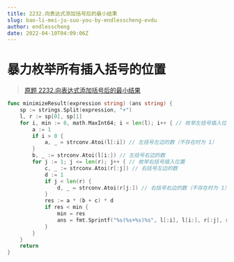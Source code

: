 ```yaml
---
title: 2232.向表达式添加括号后的最小结果
slug: bao-li-mei-ju-suo-you-by-endlesscheng-evdu
author: endlesscheng
date: 2022-04-10T04:09:06Z
---
```

# 暴力枚举所有插入括号的位置
 
> [原题 2232.向表达式添加括号后的最小结果](https://leetcode.cn/problems/minimize-result-by-adding-parentheses-to-expression)
```go
func minimizeResult(expression string) (ans string) {
	sp := strings.Split(expression, "+")
	l, r := sp[0], sp[1]
	for i, min := 0, math.MaxInt64; i < len(l); i++ { // 枚举左括号插入位置
		a := 1 
		if i > 0 {
			a, _ = strconv.Atoi(l[:i]) // 左括号左边的数（不存在时为 1）
		}
		b, _ := strconv.Atoi(l[i:]) // 左括号右边的数
		for j := 1; j <= len(r); j++ { // 枚举右括号插入位置
			c, _ := strconv.Atoi(r[:j]) // 右括号左边的数
			d := 1 
			if j < len(r) {
				d, _ = strconv.Atoi(r[j:]) // 右括号右边的数（不存在时为 1） 
			}
			res := a * (b + c) * d
			if res < min {
				min = res
				ans = fmt.Sprintf("%s(%s+%s)%s", l[:i], l[i:], r[:j], r[j:])
			}
		}
	}
	return
}
``` 
